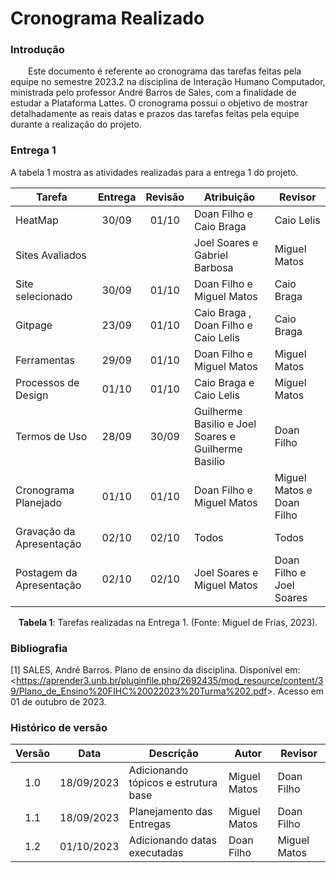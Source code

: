 # Cronograma Realizado

### Introdução

<p align="justify">
  
&emsp;&emsp;Este documento é referente ao cronograma das tarefas feitas pela equipe no semestre 2023.2 na disciplina de Interação Humano Computador, ministrada pelo professor André Barros de Sales, com a finalidade de estudar a Plataforma Lattes. O cronograma possui o objetivo de mostrar detalhadamente as reais datas e prazos das tarefas feitas pela equipe durante a realização do projeto.

</p>

### Entrega 1
A tabela 1 mostra as atividades realizadas para a entrega 1 do projeto.

| Tarefa       | Entrega |  Revisão  | Atribuição |Revisor|
|--------------|:-------:|:---------:|-------|-----|
| HeatMap| 30/09 | 01/10 | Doan Filho e Caio Braga | Caio Lelis |
| Sites Avaliados |  |  | Joel Soares e Gabriel Barbosa  | Miguel Matos   |
| Site selecionado| 30/09 | 01/10 | Doan Filho e Miguel Matos |Caio Braga |
| Gitpage | 23/09 | 01/10 | Caio Braga , Doan Filho e Caio Lelis | Caio Braga |
| Ferramentas | 29/09 | 01/10 | Doan Filho e Miguel Matos  | Miguel Matos   |
| Processos de Design | 01/10 | 01/10 | Caio Braga e Caio Lelis | Miguel Matos |
| Termos de Uso | 28/09 | 30/09 | Guilherme Basilio e  Joel Soares e  Guilherme Basilio  | Doan Filho | 
| Cronograma Planejado | 01/10 | 01/10 |Doan Filho e Miguel Matos   | Miguel Matos e Doan Filho  | Cronograma Realizado |   |   |Doan Filho e Miguel Matos   | Miguel Matos e  e Doan Filho e |
 Gravação da Apresentação | 02/10 | 02/10 | Todos |Todos|
| Postagem da Apresentação | 02/10 | 02/10 | Joel Soares e  Miguel Matos   | Doan Filho e Joel Soares|

<div style="text-align: center">
    <p> <b>Tabela 1</b>: Tarefas realizadas na Entrega 1. (Fonte: Miguel de Frias, 2023).</p>
</div>


### Bibliografia

[1] SALES, André Barros. Plano de ensino da disciplina. Disponível em: <<https://aprender3.unb.br/pluginfile.php/2692435/mod_resource/content/39/Plano_de_Ensino%20FIHC%20022023%20Turma%202.pdf>>. Acesso em 01 de outubro de 2023.


### Histórico de versão

| Versão | Data       |       Descrição      | Autor | Revisor |
|:------:|:----------:|----------------------|-------|---------|
| 1.0 | 18/09/2023 | Adicionando tópicos e estrutura base| Miguel Matos | Doan Filho |
| 1.1 | 18/09/2023 | Planejamento das Entregas |  Miguel Matos  | Doan Filho |
| 1.2| 01/10/2023 | Adicionando datas executadas |  Doan Filho  | Miguel Matos |
